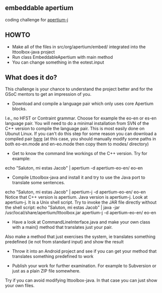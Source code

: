 embeddable apertium
---

coding challenge for [apertium-j](http://wiki.apertium.org/wiki/Ideas_for_Google_Summer_of_Code/Make_lttoolbox-java_embeddable)

HOWTO
---

- Make all of the files in src/org/apertium/embed/ integrated into the lttoolbox-java project
- Run class EmbeddableApertium with main method
- You can change something in the eotest.input


What does it do?
---

This challenge is your chance to understand the project better and for the GSoC mentors to get an impression of you.

- Download and compile a language pair which only uses core Apertium blocks.

I.e., no HFST or Contraint grammar. Choose for example the eo-en or es-en language pair.
You will need to do a minimal installation from SVN of the C++ version to compile the language pair. This is most easily done on Ubunut Linux.
If you can't do this step for some reason you can download a compiled pair [here](http://javabog.dk/filer/apertium-eo-en.tar.gz) (at this case, you should manually modify some paths in both eo-en.mode and en-eo.mode then copy them to modes/ directory)

- Get to know the command line workings of the C++ version. Try for example:

echo "Saluton, mi estas Jacob" | apertium -d apertium-eo-en/ eo-en

- Compile Lttoolbox-java and install it and try to use the Java port to translate some sentences.

echo "Saluton, mi estas Jacob" | apertium-j -d apertium-eo-en/ eo-en
Notice that C++ version is apertium. Java version is apertium-j.
Look at apertium-j. It is a Unix shell script. Try to invoke the JAR file directly without the shell script:
echo "Saluton, mi estas Jacob" | java -jar /usr/local/share/apertium/lttoolbox.jar apertium-j -d apertium-eo-en/ eo-en

- Have a look at CommandLineInterface.java and make your own class with a main() method that translates just your pair.

Also make a method that just exercises the system, ie translates something predefined (ie not from standard input) and show the result

- Throw it into an Android project and see if you can get your method that translates something predefined to work

- Publish your work for further examination. For example to Subversion or just as a plain ZIP file somewhere.

Try if you can avoid modifying lttoolbox-java. In that case you can just show your own files.

